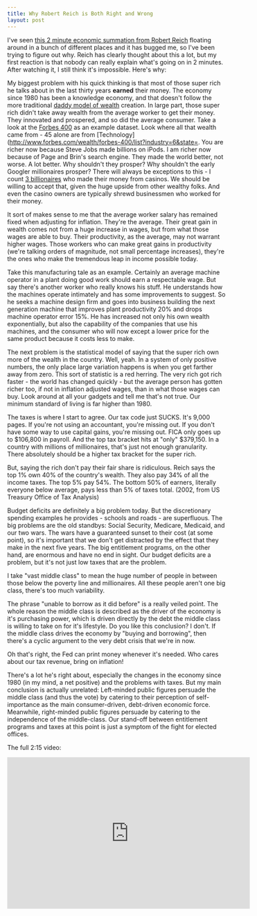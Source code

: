 ```yaml
---
title: Why Robert Reich is Both Right and Wrong
layout: post
---
```


I've seen [this 2 minute economic summation from Robert Reich](http://front.moveon.org/scribbling-sharpie-illustrates-the-truth-about-our-economy/) floating around in a bunch of different places and it has bugged me, so I've been trying to figure out why.  Reich has clearly thought about this a lot, but my first reaction is that nobody can really explain what's going on in 2 minutes.  After watching it, I still think it's impossible.  Here's why:

My biggest problem with his quick thinking is that most of those super rich he talks about in the last thirty years **earned** their money.  The economy since 1980 has been a knowledge economy, and that doesn't follow the more traditional [daddy model of wealth](http://www.paulgraham.com/wealth.html) creation.  In large part, those super rich didn't take away wealth from the average worker to get their money.  They innovated and prospered, and so did the average consumer.  Take a look at the [Forbes 400](http://www.forbes.com/wealth/forbes-400/) as an example dataset.  Look where all that wealth came from - 45 alone are from [Technology](http://www.forbes.com/wealth/forbes-400/list?industry=6&state=.  You are richer now because Steve Jobs made billions on iPods.  I am richer now because of Page and Brin's search engine.  They made the world better, not worse.  A lot better.  Why shouldn't they prosper?  Why shouldn't the early Googler millionaires prosper?  There will always be exceptions to this - I count [3 billionaires](http://www.forbes.com/wealth/forbes-400/list?industry=45&state=) who made their money from casinos.  We should be willing to accept that, given the huge upside from other wealthy folks.  And even the casino owners are typically shrewd businessmen who worked for their money.

It sort of makes sense to me that the average worker salary has remained fixed when adjusting for inflation.  They're the average.  Their great gain in wealth comes not from a huge increase in wages, but from what those wages are able to buy.  Their productivity, as the average, may not warrant higher wages.  Those workers who can make great gains in productivity (we're talking orders of magnitude, not small percentage increases), they're the ones who make the tremendous leap in income possible today.

Take this manufacturing tale as an example.  Certainly an average machine operator in a plant doing good work should earn a respectable wage.  But say there's another worker who really knows his stuff.  He understands how the machines operate intimately and has some improvements to suggest.  So he seeks a machine design firm and goes into business building the next generation machine that improves plant productivity 20% and drops machine operator error 15%.  He has increased not only his own wealth exponentially, but also the capability of the companies that use his machines, and the consumer who will now except a lower price for the same product because it costs less to make.

The next problem is the statistical model of saying that the super rich own more of the wealth in the country.  Well, yeah.  In a system of only positive numbers, the only place large variation happens is when you get farther away from zero.  This sort of statistic is a red herring.  The very rich got rich faster - the world has changed quickly - but the average person has gotten richer too, if not in inflation adjusted wages, than in what those wages can buy.  Look around at all your gadgets and tell me that's not true.  Our minimum standard of living is far higher than 1980.

The taxes is where I start to agree.  Our tax code just SUCKS.  It's 9,000 pages.  If you're not using an accountant, you're missing out.  If you don't have some way to use capital gains, you're missing out.  FICA only goes up to $106,800 in payroll.  And the top tax bracket hits at "only" $379,150.  In a country with millions of millionaires, that's just not enough granularity.  There absolutely should be a higher tax bracket for the super rich.  

But, saying the rich don't pay their fair share is ridiculous.  Reich says the top 1% own 40% of the country's wealth.  They also pay 34% of all the income taxes.  The top 5% pay 54%.  The bottom 50% of earners, literally everyone below average, pays less than 5% of taxes total.  (2002, from US Treasury Office of Tax Analysis)

Budget deficits are definitely a big problem today.  But the discretionary spending examples he provides - schools and roads - are superfluous.  The big problems are the old standbys: Social Security, Medicare, Medicaid, and our two wars.  The wars have a guaranteed sunset to their cost (at some point), so it's important that we don't get distracted by the effect that they make in the next five years.  The big entitlement programs, on the other hand, are enormous and have no end in sight.  Our budget deficits are a problem, but it's not just low taxes that are the problem.

I take "vast middle class" to mean the huge number of people in between those below the poverty line and millionaires.  All these people aren't one big class, there's too much variability.  

The phrase "unable to borrow as it did before" is a really veiled point.  The whole reason the middle class is described as the driver of the economy is it's purchasing power, which is driven directly by the debt the middle class is willing to take on for it's lifestyle.  Do you like this conclusion?  I don't.  If the middle class drives the economy by "buying and borrowing", then there's a cyclic argument to the very debt crisis that we're in now.

Oh that's right, the Fed can print money whenever it's needed.  Who cares about our tax revenue, bring on inflation!

There's a lot he's right about, especially the changes in the economy since 1980 (in my mind, a net positive) and the problems with taxes.  But my main conclusion is actually unrelated:  Left-minded public figures persuade the middle class (and thus the vote) by catering to their perception of self-importance as the main consumer-driven, debt-driven economic force.  Meanwhile, right-minded public figures persuade by catering to the independence of the middle-class.  Our stand-off between entitlement programs and taxes at this point is just a symptom of the fight for elected offices.

The full 2:15 video:
<iframe width="560" height="349" src="http://www.youtube.com/embed/JTzMqm2TwgE" frameborder="0" allowfullscreen></iframe>
